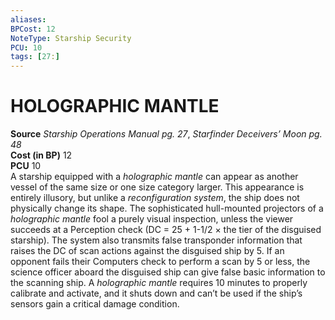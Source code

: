 ```yaml
---
aliases: 
BPCost: 12
NoteType: Starship Security
PCU: 10
tags: [27:]
---
```

# HOLOGRAPHIC MANTLE
**Source** _Starship Operations Manual pg. 27_, _Starfinder Deceivers’ Moon pg. 48_  
**Cost (in BP)** 12  
**PCU** 10  
A starship equipped with a _holographic mantle_ can appear as another vessel of the same size or one size category larger. This appearance is entirely illusory, but unlike a _reconfiguration system_, the ship does not physically change its shape. The sophisticated hull-mounted projectors of a _holographic mantle_ fool a purely visual inspection, unless the viewer succeeds at a Perception check (DC = 25 + 1-1/2 × the tier of the disguised starship). The system also transmits false transponder information that raises the DC of scan actions against the disguised ship by 5. If an opponent fails their Computers check to perform a scan by 5 or less, the science officer aboard the disguised ship can give false basic information to the scanning ship. A _holographic mantle_ requires 10 minutes to properly calibrate and activate, and it shuts down and can’t be used if the ship’s sensors gain a critical damage condition.